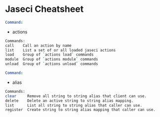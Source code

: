 # Jaseci Cheatsheet

```yml
Command:
```
- actions

```bash
Commands:
call    Call an action by name
list    List a set of or all loaded jaseci actions
load    Group of `actions load` commands
module  Group of `actions module` commands
unload  Group of `actions unload` commands
```

```yml
Command:
```
- alias
  
```bash
Commands:
clear     Remove all string to string alias that client can use.
delete    Delete an active string to string alias mapping.
list      List all string to string alias that caller can use.
register  Create string to string alias mapping that caller can use.
```
  
